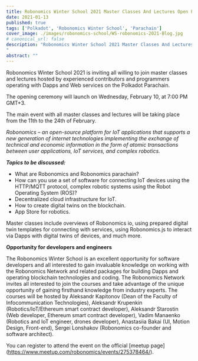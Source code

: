 ```yaml
---
title: Robonomics Winter School 2021 Master Classes And Lectures Open For Attendees
date: 2021-01-13
published: true
tags: ['Polkadot', 'Robonomics Winter School', 'Parachain']
cover_image: ./images/robonomics-school/WS-robonomics-2021-Blog.jpg
# canonical_url: false
description: "Robonomics Winter School 2021 Master Classes And Lectures Open For Attendees
"
abstract: ""
---
```


Robonomics Winter School 2021 is inviting all willing to join master classes and lectures hosted by experienced contributors and programmers operating with Dapps and Web services on the Polkadot Parachain. 

The opening ceremony will launch on Wednesday, February 10, at 7:00 PM GMT+3. 

The main event with all master classes and lectures will be taking place from the 11th to the 24th of February.

*Robonomics – an open-source platform for IoT applications that supports a new generation of internet technologies implementing the exchange of technical and economic information in the form of atomic transactions between user applications, IoT services, and complex robotics.*

***Topics to be discussed:***

* What are Robonomics and Robonomics parachain? 
* How can you use a set of software for connecting IoT devices using the HTTP/MQTT protocol, complex robotic systems using the Robot Operating System (ROS)? 
* Decentralized cloud infrastructure for IoT. 
* How to create digital twins on the blockchain. 
* App Store for robotics.

Master classes include overviews of Robonomics io, using prepared digital twin templates for connecting with services, using Robonomics.js to interact via Dapps with digital twins of devices, and much more.

**Opportunity for developers and engineers** 

The Robonomics Winter School is an excellent opportunity for software developers and all interested to gain invaluable knowledge on working with the Robonomics Network and related packages for building Dapps and operating blockchain technologies and coding. The Robonomics Network invites all interested to join the courses and take advantage of the unique opportunity of gaining firsthand knowledge from industry experts. The courses will be hosted by Aleksandr Kapitonov (Dean of the Faculty of Infocommunication Technologies), Aleksandr Krupenkin (Robotics/IoT/Ethereum smart contract developer), Aleksandr Starostin (Web developer, Ethereum smart contract developer), Vadim Manaenko (Robotics and IoT engineer, drones developer), Anastasiia Bakai (UI, Motion Design, Front-end), Sergei Lonshakov (Robonomics co-founder and software architect). 

You can register to attend the event on the official [meetup page] (https://www.meetup.com/robonomics/events/275378464/).
